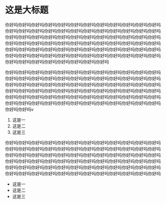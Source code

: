 # 这是大标题

你好吗你好吗你好吗你好吗你好吗你好吗你好吗你好吗你好吗你好吗你好吗你好吗你好吗你好吗你好吗你好吗你好吗你好吗你好吗你好吗你好吗你好吗你好吗你好吗你好吗你好吗你好吗你好吗你好吗你好吗你好吗你好吗你好吗你好吗你好吗你好吗你好吗你好吗你好吗你好吗你好吗你好吗你好吗你好吗你好吗你好吗你好吗你好吗你好吗你好吗你好吗你好吗你好吗你好吗你好吗你好吗你好吗你好吗你好吗你好吗你好吗你好吗你好吗你好吗你好吗你好吗你好吗你好吗你好吗你好吗你好吗你好吗你好吗你好吗你好吗你好吗你好吗你好吗你好吗你好吗

你好吗你好吗你好吗你好吗你好吗你好吗你好吗你好吗你好吗你好吗你好吗你好吗你好吗你好吗你好吗你好吗你好吗你好吗你好吗你好吗你好吗你好吗你好吗你好吗你好吗你好吗你好吗你好吗你好吗你好吗你好吗你好吗你好吗你好吗你好吗你好吗你好吗你好吗你好吗你好吗你好吗你好吗你好吗你好吗你好吗你好吗你好吗你好吗你好吗你好吗你好吗你好吗你好吗你好吗你好吗你好吗你好吗你好吗你好吗你好吗你好吗你好吗你好吗你好吗你好吗你好吗你好吗你好吗你好吗你好吗你好吗你好吗你好吗你好吗v

1. 这是一
2. 这是二
3. 这是三

你好吗你好吗你好吗你好吗你好吗你好吗你好吗你好吗你好吗你好吗你好吗你好吗你好吗你好吗你好吗你好吗你好吗你好吗你好吗你好吗你好吗你好吗你好吗你好吗你好吗你好吗你好吗你好吗你好吗你好吗你好吗你好吗你好吗你好吗你好吗你好吗你好吗你好吗你好吗你好吗你好吗你好吗你好吗你好吗你好吗你好吗你好吗你好吗你好吗你好吗你好吗你好吗你好吗你好吗你好吗你好吗你好吗你好吗你好吗你好吗你好吗你好吗你好吗你好吗你好吗你好吗你好吗你好吗你好吗你好吗你好吗你好吗

- 这是一
- 这是二
- 这是三